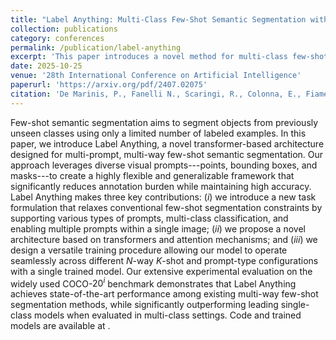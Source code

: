 ```yaml
---
title: "Label Anything: Multi-Class Few-Shot Semantic Segmentation with Visual Prompts"
collection: publications
category: conferences
permalink: /publication/label-anything
excerpt: 'This paper introduces a novel method for multi-class few-shot semantic segmentation, enabling users to provide different prompt types, such as masks, bounding boxes, and points.'
date: 2025-10-25
venue: '28th International Conference on Artificial Intelligence'
paperurl: 'https://arxiv.org/pdf/2407.02075'
citation: 'De Marinis, P., Fanelli N., Scaringi, R., Colonna, E., Fiameni, G., Vessio, G., Castellano, G. (2025) &quot;Label Anything: Multi-Class Few-Shot Semantic Segmentation with Visual Prompts&quot; <i>ECAI 2025</i>.'
---
```


Few-shot semantic segmentation aims to segment objects from previously unseen classes using only a limited number of labeled examples. In this paper, we introduce Label Anything, a novel transformer-based architecture designed for multi-prompt, multi-way few-shot semantic segmentation. Our approach leverages diverse visual prompts---points, bounding boxes, and masks---to create a highly flexible and generalizable framework that significantly reduces annotation burden while maintaining high accuracy. Label Anything makes three key contributions: (*i*) we introduce a new task formulation that relaxes conventional few-shot segmentation constraints by supporting various types of prompts, multi-class classification, and enabling multiple prompts within a single image; (*ii*) we propose a novel architecture based on transformers and attention mechanisms; and (*iii*) we design a versatile training procedure allowing our model to operate seamlessly across different $N$-way $K$-shot and prompt-type configurations with a single trained model. Our extensive experimental evaluation on the widely used COCO-$20^i$ benchmark demonstrates that Label Anything achieves state-of-the-art performance among existing multi-way few-shot segmentation methods, while significantly outperforming leading single-class models when evaluated in multi-class settings. Code and trained models are available at [](https://github.com/pasqualedem/LabelAnything).
